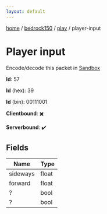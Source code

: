 ```yaml
---
layout: default
---
```


[home](/)  /  [bedrock150](/protocol/bedrock150)  /  [play](/protocol/bedrock150/play)  /  player-input

# Player input

Encode/decode this packet in [Sandbox](../../../sandbox/bedrock150#play.player_input)

**Id**: 57

**Id** (hex): 39

**Id** (bin): 00111001

**Clientbound**: ✖️

**Serverbound**: ✔️

## Fields

Name | Type
---|---
sideways | float
forward | float
? | bool
? | bool

